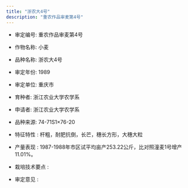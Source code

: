 ```yaml
---
title: "浙农大4号"
description: "重农作品审麦第4号"
---
```

* 审定编号:  重农作品审麦第4号

*  作物名称:  小麦

*  品种名称:  浙农大4号

*  审定年份:  1989

*  审定单位:  重庆市

* 育种者:  浙江农业大学农学系

*  申请者:  浙江农业大学农学系

*  品种来源:  74-71S1×76-20

*  特征特性 : 
杆粗，耐肥抗倒，长芒，穗长方形，大穗大粒
 
*  产量表现 : 
1987-1988年市区试平均亩产253.22公斤，比对照潼麦1号增产11.01%。

*  栽培技术要点 : 


*  审定意见 : 

